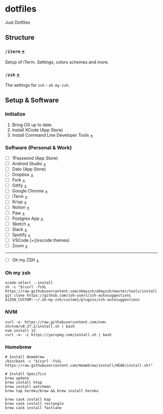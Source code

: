 # dotfiles
Just Dotfiles

## Structure

### `/iterm` [+](iterm)
Setup of iTerm. Settings, colors schemes and more.

### `/zsh` [+](zsh)
The settings for `zsh` - `oh-my-zsh`.

## Setup & Software

### Initialize

1. Bring OS up to date.
2. Install XCode (App Store)
3. Install Command Line Developer Tools [+](https://developer.apple.com/downloads/)


### Software (Personal & Work)

- [ ] 1Password (App Store)
- [ ] Android Studio [+](http://developer.android.com/tools/studio/)
- [ ] Dato (App Store)
- [ ] Dropbox [+](https://dropbox.com/)
- [ ] Fork [+](https://git-fork.com/)
- [ ] Gitify [+](https://www.gitify.io/)
- [ ] Google Chrome [+](http://www.google.co.uk/chrome/)
- [ ] iTerm [+](https://www.iterm2.com/)
- [ ] Krisp [+](https://krisp.ai/privacy-policy/)
- [ ] Notion [+](https://www.notion.so/desktop)
- [ ] Paw [+](https://paw.cloud)
- [ ] Postgres App [+](http://postgresapp.com/)
- [ ] Sketch [+](https://sketch.com/)
- [ ] Slack [+](https://slack.com/)
- [ ] Spotify [+](http://www.spotify.com/)
- [ ] VSCode [+](vscode themes)
- [ ] Zoom [+](https://zoom.us/)

---

- [ ] Oh my ZSH [+](https://github.com/robbyrussell/oh-my-zsh)

### Oh my zsh

    xcode-select --install
    sh -c "$(curl -fsSL https://raw.githubusercontent.com/ohmyzsh/ohmyzsh/master/tools/install.sh)"
    git clone https://github.com/zsh-users/zsh-autosuggestions ${ZSH_CUSTOM:-~/.oh-my-zsh/custom}/plugins/zsh-autosuggestions


### NVM

    curl -o- https://raw.githubusercontent.com/nvm-sh/nvm/v0.37.2/install.sh | bash
    nvm install 12
    curl -o- -L https://yarnpkg.com/install.sh | bash


### Homebrew

    # Install Homebrew
    /bin/bash -c "$(curl -fsSL https://raw.githubusercontent.com/Homebrew/install/HEAD/install.sh)"

    # Install Specifics
    brew update
    brew install htop
    brew install watchman
    brew tap heroku/brew && brew install heroku

    brew cask install kap
    brew cask install rectangle
    brew cask install fastlane
